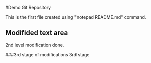 #Demo Git Repository

This is the first file created using "notepad README.md" command.

## Modifided text area
2nd level modification done.

###3rd stage of modifications
3rd stage
